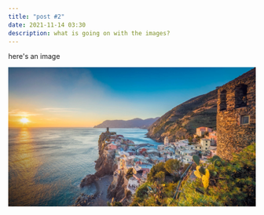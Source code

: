 ```yaml
---
title: "post #2"
date: 2021-11-14 03:30
description: what is going on with the images?
---
```

here's an image 

![jaja](cinque-terre-national-park.jpeg "jeje")